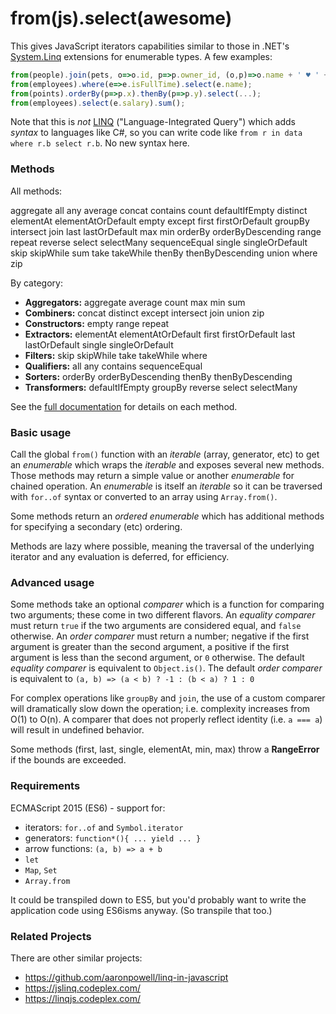 # from(js).select(awesome)

This gives JavaScript iterators capabilities similar to those in
.NET's [System.Linq](https://msdn.microsoft.com/en-us/library/system.linq(v=vs.111).aspx)
extensions for enumerable types. A few examples:

```js
from(people).join(pets, o=>o.id, p=>p.owner_id, (o,p)=>o.name + ' ♥ ' + p.name);
from(employees).where(e=>e.isFullTime).select(e.name);
from(points).orderBy(p=>p.x).thenBy(p=>p.y).select(...);
from(employees).select(e.salary).sum();
```

Note that this is _not_ [LINQ](https://msdn.microsoft.com/en-us/library/bb397926.aspx)
("Language-Integrated Query") which adds _syntax_ to languages like C#,
so you can write code like `from r in data where r.b select r.b`. No new syntax here.

### Methods

All methods:

aggregate
all
any
average
concat
contains
count
defaultIfEmpty
distinct
elementAt
elementAtOrDefault
empty
except
first
firstOrDefault
groupBy
intersect
join
last
lastOrDefault
max
min
orderBy
orderByDescending
range
repeat
reverse
select
selectMany
sequenceEqual
single
singleOrDefault
skip
skipWhile
sum
take
takeWhile
thenBy
thenByDescending
union
where
zip

By category:

* **Aggregators:** aggregate average count max min sum
* **Combiners:** concat distinct except intersect join union zip
* **Constructors:** empty range repeat
* **Extractors:** elementAt elementAtOrDefault first firstOrDefault last lastOrDefault single singleOrDefault
* **Filters:** skip skipWhile take takeWhile where
* **Qualifiers:** all any contains sequenceEqual
* **Sorters:** orderBy orderByDescending thenBy thenByDescending
* **Transformers:** defaultIfEmpty groupBy reverse select selectMany

See the [full documentation](DOCUMENTATION.md) for details on each method.

### Basic usage
Call the global `from()` function with an _iterable_ (array, generator, etc) to
get an _enumerable_ which wraps the _iterable_ and exposes several new methods.
Those methods may return a simple value or another _enumerable_ for chained operation. An _enumerable_ is itself an _iterable_ so it can be traversed with `for..of` syntax
or converted to an array using `Array.from()`.

Some methods return an _ordered enumerable_ which has additional methods for
specifying a secondary (etc) ordering.

Methods are lazy where possible, meaning the traversal of the underlying iterator and any evaluation is deferred, for efficiency.

### Advanced usage
Some methods take an optional _comparer_ which is a function for comparing two
arguments; these come in two different flavors. An _equality comparer_ must return `true` if the two arguments are considered equal, and `false` otherwise. An _order comparer_ must return a number; negative if the first argument is greater than the second argument, a positive if the first argument is less than the second argument, or `0` otherwise.
The default _equality comparer_ is equivalent to `Object.is()`. The default
_order comparer_ is equivalent to `(a, b) => (a < b) ? -1 : (b < a) ? 1 : 0`

For complex operations like `groupBy` and `join`, the use of a custom comparer will dramatically slow down the operation; i.e. complexity increases from O(1) to O(n). A comparer that does not properly reflect identity (i.e. `a === a`) will result in undefined behavior.

Some methods (first, last, single, elementAt, min, max) throw a **RangeError** if the bounds are exceeded.

### Requirements
ECMAScript 2015 (ES6) - support for:
* iterators: `for..of` and `Symbol.iterator`
* generators: `function*(){ ... yield ... }`
* arrow functions: `(a, b) => a + b`
* `let`
* `Map`, `Set`
* `Array.from`

It could be transpiled down to ES5, but you'd probably want to write the
application code using ES6isms anyway. (So transpile that too.)

### Related Projects
There are other similar projects:
* https://github.com/aaronpowell/linq-in-javascript
* https://jslinq.codeplex.com/
* https://linqjs.codeplex.com/
